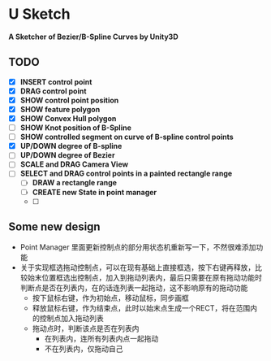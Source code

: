 # U Sketch

__A Sketcher of Bezier/B-Spline Curves by Unity3D__



## TODO



- [x] **INSERT control point**
- [x] __DRAG control point__
- [x] __SHOW control point position__
- [x] __SHOW feature polygon__
- [x] __SHOW Convex Hull polygon__
- [ ] __SHOW Knot position of B-Spline__
- [ ] __SHOW controlled segment on curve of B-spline control points__
- [x] __UP/DOWN degree of B-spline__
- [ ] __UP/DOWN degree of Bezier__
- [ ] __SCALE and DRAG Camera View__
- [ ] **SELECT and DRAG control points in a painted rectangle range**
  - [ ] **DRAW a rectangle range**
  - [ ] **CREATE new State in point manager**
  - [ ] 



## Some new design

* Point Manager 里面更新控制点的部分用状态机重新写一下，不然很难添加功能
* 关于实现框选拖动控制点，可以在现有基础上直接框选，按下右键再释放，比较始末位置框选出控制点，加入到拖动列表内，最后只需要在原有拖动功能时判断点是否在列表内，在的话连列表一起拖动，这不影响原有的拖动功能
  * 按下鼠标右键，作为初始点，移动鼠标，同步画框
  * 释放鼠标右键，作为结束点，此时以始末点生成一个RECT，将在范围内的控制点加入拖动列表
  * 拖动点时，判断该点是否在列表内
    * 在列表内，连所有列表内点一起拖动
    * 不在列表内，仅拖动自己
